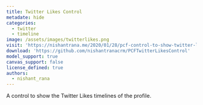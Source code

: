 ```yaml
---
title: Twitter Likes Control
metadate: hide
categories:
  - twitter
  - timeline
image: /assets/images/twitterlikes.png
visit: 'https://nishantrana.me/2020/01/28/pcf-control-to-show-twitter-likes-timeline/'
download: 'https://github.com/nishantranacrm/PCFTwitterLikesControl'
model_support: true
canvas_support: false
license_defined: true
authors:
  - nishant_rana
---
```

A control to show the Twitter Likes timelines of the profile.
